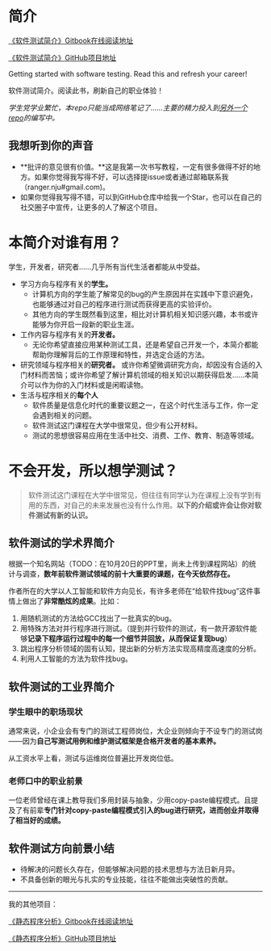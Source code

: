 # 简介

[《软件测试简介》Gitbook在线阅读地址](https://ranger-nju.gitbook.io/software-testing-intro)

[《软件测试简介》GitHub项目地址](https://github.com/RangerNJU/Software-Testing-Intro)

Getting started with software testing. Read this and refresh your career!

软件测试简介。阅读此书，刷新自己的职业体验！

*学生党学业繁忙，本repo只能当成网络笔记了……主要的精力投入到[另外一个repo](https://github.com/RangerNJU/Static-Program-Analysis-Book)的编写中。*

## 我想听到你的声音

-   **批评的意见很有价值。**这是我第一次书写教程，一定有很多做得不好的地方。如果你觉得我写得不好，可以选择提issue或者通过邮箱联系我（ranger.nju#gmail.com)。
-   如果你觉得我写得不错，可以到GitHub仓库中给我一个Star，也可以在自己的社交圈子中宣传，让更多的人了解这个项目。

# 本简介对谁有用？

学生，开发者，研究者……几乎所有当代生活者都能从中受益。

-   学习方向与程序有关的**学生。** 
    -   计算机方向的学生能了解常见的bug的产生原因并在实践中下意识避免，也能够通过对自己的程序进行测试而获得更高的实验评价。
    -   其他方向的学生既然看到这里，相比对计算机相关知识感兴趣，本书或许能够为你开启一段新的职业生涯。
-   工作内容与程序有关的**开发者。** 
    -   无论你希望直接应用某种测试工具，还是希望自己开发一个，本简介都能帮助你理解背后的工作原理和特性，并选定合适的方法。
-   研究领域与程序相关的**研究者。** 或许你希望微调研究方向，却因没有合适的入门材料而苦恼；或许你希望了解计算机领域的相关知识以期获得启发……本简介可以作为你的入门材料或是闲暇读物。
-   生活与程序相关的**每个人**
    -   软件质量是信息化时代的重要议题之一，在这个时代生活与工作，你一定会遇到相关的问题。
    -   软件测试这门课程在大学中很常见，但少有公开材料。
    -   测试的思想很容易应用在生活中社交、消费、工作、教育、制造等领域。

# 不会开发，所以想学测试？

> 软件测试这门课程在大学中很常见，但往往有同学认为在课程上没有学到有用的东西，对自己的未来发展也没有什么作用。**以下的介绍或许会让你对软件测试有新的认识。**

## 软件测试的学术界简介

根据一个知名网站（TODO：在10月20日的PPT里，尚未上传到课程网站）的统计与调查，**数年前软件测试领域的前十大重要的课题，在今天依然存在。**

作者所在的大学以人工智能和软件方向见长，有许多老师在“给软件找bug”这件事情上做出了**非常酷炫的成果**。比如：

1.  用随机测试的方法给GCC找出了一批真实的bug。
2.  用特殊方法对并行程序进行测试。（提到并行软件的测试，有一款开源软件能够**记录下程序运行过程中的每一个细节并回放，从而保证复现bug**）
3.  跳出程序分析领域的固有认知，提出新的分析方法实现高精度高速度的分析。
4.  利用人工智能的方法为软件找bug。


## 软件测试的工业界简介

### 学生眼中的职场现状

通常来说，小企业会有专门的测试工程师岗位，大企业则倾向于不设专门的测试岗——因为**自己写测试用例和维护测试框架是合格开发者的基本素养。**

从工资水平上看，测试与运维岗位普遍比开发岗位低。

### 老师口中的职业前景

一位老师曾经在课上教导我们多用封装与抽象，少用copy-paste编程模式。且提及了有前辈**专门针对copy-paste编程模式引入的bug进行研究，进而创业并取得了相当好的成绩。**

## 软件测试方向前景小结

-   待解决的问题长久存在，但能够解决问题的技术思想与方法日新月异。
-   不具备创新的眼光与扎实的专业技能，往往不能做出突破性的贡献。


---

我的其他项目：

[《静态程序分析》Gitbook在线阅读地址](https://ranger-nju.gitbook.io/static-program-analysis-book/)

[《静态程序分析》GitHub项目地址](https://github.com/RangerNJU/Static-Program-Analysis-Book)